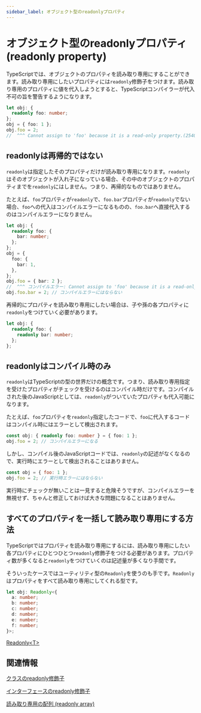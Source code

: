 ```yaml
---
sidebar_label: オブジェクト型のreadonlyプロパティ
---
```


# オブジェクト型のreadonlyプロパティ (readonly property)

TypeScriptでは、オブジェクトのプロパティを読み取り専用にすることができます。読み取り専用にしたいプロパティには`readonly`修飾子をつけます。読み取り専用のプロパティに値を代入しようとすると、TypeScriptコンパイラーが代入不可の旨を警告するようになります。

```typescript
let obj: {
  readonly foo: number;
};
obj = { foo: 1 };
obj.foo = 2;
//  ^^^ Cannot assign to 'foo' because it is a read-only property.(2540)
```

## readonlyは再帰的ではない

`readonly`は指定したそのプロパティだけが読み取り専用になります。`readonly`はそのオブジェクトが入れ子になっている場合、その中のオブジェクトのプロパティまでを`readonly`にはしません。つまり、再帰的なものではありません。

たとえば、`foo`プロパティが`readonly`で、`foo.bar`プロパティが`readonly`でない場合、`foo`への代入はコンパイルエラーになるものの、`foo.bar`へ直接代入するのはコンパイルエラーになりません。

```typescript
let obj: {
  readonly foo: {
    bar: number;
  };
};
obj = {
  foo: {
    bar: 1,
  },
};
obj.foo = { bar: 2 };
//  ^^^ コンパイルエラー: Cannot assign to 'foo' because it is a read-only property.(2540)
obj.foo.bar = 2; // コンパイルエラーにはならない
```

再帰的にプロパティを読み取り専用にしたい場合は、子や孫の各プロパティに`readonly`をつけていく必要があります。

```typescript
let obj: {
  readonly foo: {
    readonly bar: number;
  };
};
```

## readonlyはコンパイル時のみ

`readonly`はTypeScriptの型の世界だけの概念です。つまり、読み取り専用指定を受けたプロパティがチェックを受けるのはコンパイル時だけです。コンパイルされた後のJavaScriptとしては、`readonly`がついていたプロパティも代入可能になります。

たとえば、`foo`プロパティを`readonly`指定したコードで、`foo`に代入するコードはコンパイル時にはエラーとして検出されます。

```typescript
const obj: { readonly foo: number } = { foo: 1 };
obj.foo = 2; // コンパイルエラーになる
```

しかし、コンパイル後のJavaScriptコードでは、`readonly`の記述がなくなるので、実行時にエラーとして検出されることはありません。

```javascript title="コンパイル後のJavaScriptコード"
const obj = { foo: 1 };
obj.foo = 2; // 実行時エラーにはならない
```

実行時にチェックが無いことは一見すると危険そうですが、コンパイルエラーを無視せず、ちゃんと修正しておけば大きな問題になることはありません。

## すべてのプロパティを一括して読み取り専用にする方法

TypeScriptではプロパティを読み取り専用にするには、読み取り専用にしたい各プロパティにひとつひとつ`readonly`修飾子をつける必要があります。プロパティ数が多くなると`readonly`をつけていくのは記述量が多くなり手間です。

そういったケースではユーティリティ型の`Readonly`を使うのも手です。`Readonly`はプロパティをすべて読み取り専用にしてくれる型です。

```typescript
let obj: Readonly<{
  a: number;
  b: number;
  c: number;
  d: number;
  e: number;
  f: number;
}>;
```

[Readonly&lt;T>](../../type-reuse/utility-types/readonly.md)

## 関連情報

[クラスのreadonly修飾子](../../object-oriented/class/readonly-modifier-in-classes.md)

[インターフェースのreadonly修飾子](../../object-oriented/interface/readonly-modifier-in-interfaces.md)

[読み取り専用の配列 (readonly array)](../array/readonly-array.md)
